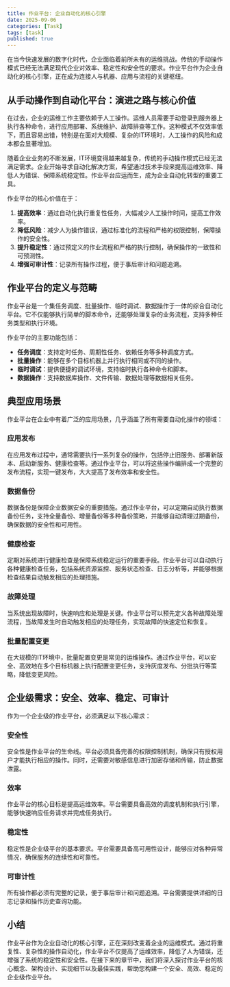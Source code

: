 ```yaml
---
title: 作业平台: 企业自动化的核心引擎
date: 2025-09-06
categories: [Task]
tags: [task]
published: true
---
```

在当今快速发展的数字化时代，企业面临着前所未有的运维挑战。传统的手动操作模式已经无法满足现代企业对效率、稳定性和安全性的要求。作业平台作为企业自动化的核心引擎，正在成为连接人与机器、应用与流程的关键枢纽。

## 从手动操作到自动化平台：演进之路与核心价值

在过去，企业的运维工作主要依赖于人工操作。运维人员需要手动登录到服务器上执行各种命令，进行应用部署、系统维护、故障排查等工作。这种模式不仅效率低下，而且容易出错，特别是在面对大规模、复杂的IT环境时，人工操作的风险和成本都会显著增加。

随着企业业务的不断发展，IT环境变得越来越复杂，传统的手动操作模式已经无法满足需求。企业开始寻求自动化解决方案，希望通过技术手段来提高运维效率、降低人为错误、保障系统稳定性。作业平台应运而生，成为企业自动化转型的重要工具。

作业平台的核心价值在于：

1. **提高效率**：通过自动化执行重复性任务，大幅减少人工操作时间，提高工作效率。
2. **降低风险**：减少人为操作错误，通过标准化的流程和严格的权限控制，保障操作的安全性。
3. **提升稳定性**：通过预定义的作业流程和严格的执行控制，确保操作的一致性和可预测性。
4. **增强可审计性**：记录所有操作过程，便于事后审计和问题追溯。

## 作业平台的定义与范畴

作业平台是一个集任务调度、批量操作、临时调试、数据操作于一体的综合自动化平台。它不仅能够执行简单的脚本命令，还能够处理复杂的业务流程，支持多种任务类型和执行环境。

作业平台的主要功能包括：

- **任务调度**：支持定时任务、周期性任务、依赖任务等多种调度方式。
- **批量操作**：能够在多个目标机器上并行执行相同或不同的操作。
- **临时调试**：提供便捷的调试环境，支持临时执行各种命令和脚本。
- **数据操作**：支持数据库操作、文件传输、数据处理等数据相关任务。

## 典型应用场景

作业平台在企业中有着广泛的应用场景，几乎涵盖了所有需要自动化操作的领域：

### 应用发布

在应用发布过程中，通常需要执行一系列复杂的操作，包括停止旧服务、部署新版本、启动新服务、健康检查等。通过作业平台，可以将这些操作编排成一个完整的发布流程，实现一键发布，大大提高了发布效率和安全性。

### 数据备份

数据备份是保障企业数据安全的重要措施。通过作业平台，可以定期自动执行数据备份任务，支持全量备份、增量备份等多种备份策略，并能够自动清理过期备份，确保数据的安全性和可用性。

### 健康检查

定期对系统进行健康检查是保障系统稳定运行的重要手段。作业平台可以自动执行各种健康检查任务，包括系统资源监控、服务状态检查、日志分析等，并能够根据检查结果自动触发相应的处理措施。

### 故障处理

当系统出现故障时，快速响应和处理是关键。作业平台可以预先定义各种故障处理流程，当故障发生时自动触发相应的处理任务，实现故障的快速定位和恢复。

### 批量配置变更

在大规模的IT环境中，批量配置变更是常见的运维操作。通过作业平台，可以安全、高效地在多个目标机器上执行配置变更任务，支持灰度发布、分批执行等策略，降低变更风险。

## 企业级需求：安全、效率、稳定、可审计

作为一个企业级的作业平台，必须满足以下核心需求：

### 安全性

安全性是作业平台的生命线。平台必须具备完善的权限控制机制，确保只有授权用户才能执行相应的操作。同时，还需要对敏感信息进行加密存储和传输，防止数据泄露。

### 效率

作业平台的核心目标是提高运维效率。平台需要具备高效的调度机制和执行引擎，能够快速响应任务请求并完成任务执行。

### 稳定性

稳定性是企业级平台的基本要求。平台需要具备高可用性设计，能够应对各种异常情况，确保服务的连续性和可靠性。

### 可审计性

所有操作都必须有完整的记录，便于事后审计和问题追溯。平台需要提供详细的日志记录和操作历史查询功能。

## 小结

作业平台作为企业自动化的核心引擎，正在深刻改变着企业的运维模式。通过将重复性、复杂性的操作自动化，作业平台不仅提高了运维效率，降低了人为错误，还增强了系统的稳定性和安全性。在接下来的章节中，我们将深入探讨作业平台的核心概念、架构设计、实现细节以及最佳实践，帮助您构建一个安全、高效、稳定的企业级作业平台。